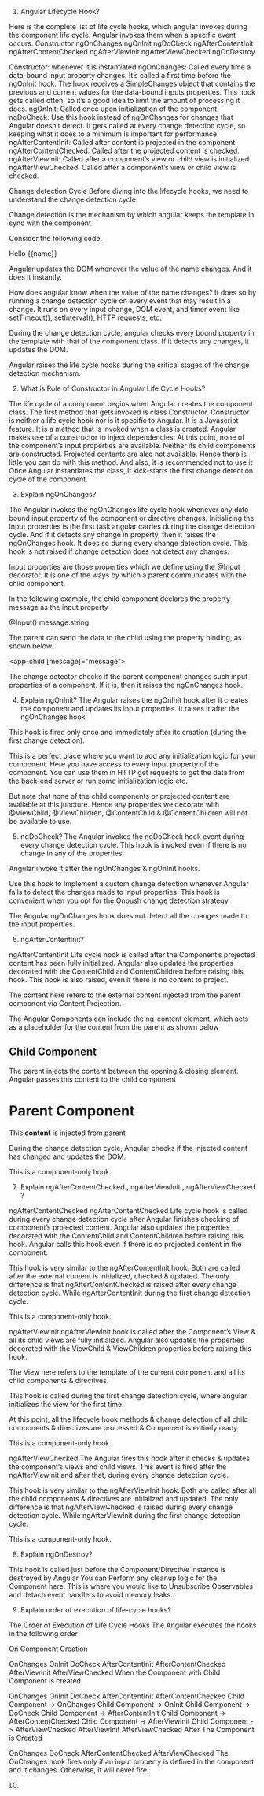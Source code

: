 1. Angular Lifecycle Hook?

Here is the complete list of life cycle hooks, which angular invokes during the component life cycle. Angular invokes them when a specific event occurs.
Constructor
ngOnChanges
ngOnInit
ngDoCheck
ngAfterContentInit
ngAfterContentChecked
ngAfterViewInit
ngAfterViewChecked
ngOnDestroy

Constructor: whenever it is instantiated
ngOnChanges: Called every time a data-bound input property changes. It’s called a first time before the ngOnInit hook. The hook receives a SimpleChanges object that contains the previous and current values for the data-bound inputs properties. This hook gets called often, so it’s a good idea to limit the amount of processing it does.
ngOnInit: Called once upon initialization of the component.
ngDoCheck: Use this hook instead of ngOnChanges for changes that Angular doesn’t detect. It gets called at every change detection cycle, so keeping what it does to a minimum is important for performance.
ngAfterContentInit: Called after content is projected in the component.
ngAfterContentChecked: Called after the projected content is checked.
ngAfterViewInit: Called after a component’s view or child view is initialized.
ngAfterViewChecked: Called after a component’s view or child view is checked.

Change detection Cycle
Before diving into the lifecycle hooks, we need to understand the change detection cycle.

Change detection is the mechanism by which angular keeps the template in sync with the component

Consider the following code.

<div>Hello {{name}}</div>
 
 
Angular updates the DOM whenever the value of the name changes. And it does it instantly.

How does angular know when the value of the name changes? It does so by running a change detection cycle on every event that may result in a change. It runs on every input change, DOM event, and timer event like setTimeout(), setInterval(), HTTP requests, etc. 

During the change detection cycle, angular checks every bound property in the template with that of the component class. If it detects any changes, it updates the DOM. 

Angular raises the life cycle hooks during the critical stages of the change detection mechanism.

2. What is Role of Constructor in Angular Life Cycle Hooks?

The life cycle of a component begins when Angular creates the component class. The first method that gets invoked is class Constructor.
Constructor is neither a life cycle hook nor is it specific to Angular.  It is a Javascript feature. It is a method that is invoked when a class is created. 
Angular makes use of a constructor to inject dependencies.
At this point, none of the component’s input properties are available. Neither its child components are constructed. Projected contents are also not available. 
Hence there is little you can do with this method. And also, it is recommended not to use it 
Once Angular instantiates the class, It kick-starts the first change detection cycle of the component.

3. Explain ngOnChanges?

The Angular invokes the ngOnChanges life cycle hook whenever any data-bound input property of the component or directive changes. Initializing the Input properties is the first task angular carries during the change detection cycle. And if it detects any change in property, then it raises the ngOnChanges hook. It does so during every change detection cycle. This hook is not raised if change detection does not detect any changes.

Input properties are those properties which we define using the @Input decorator. It is one of the ways by which a parent communicates with the child component.

In the following example, the child component declares the property message as the input property

@Input() message:string
 
The parent can send the data to the child using the property binding, as shown below.

<app-child [message]="message">
</app-child>
 
The change detector checks if the parent component changes such input properties of a component. If it is, then it raises the ngOnChanges hook.

4.  Explain ngOnInit?
The Angular raises the ngOnInit hook after it creates the component and updates its input properties. It raises it after the ngOnChanges hook.

This hook is fired only once and immediately after its creation (during the first change detection).

This is a perfect place where you want to add any initialization logic for your component.  Here you have access to every input property of the component. You can use them in HTTP get requests to get the data from the back-end server or run some initialization logic etc.

But note that none of the child components or projected content are available at this juncture. Hence any properties we decorate with @ViewChild, @ViewChildren, @ContentChild & @ContentChildren will not be available to use.

5. ngDoCheck?
The Angular invokes the ngDoCheck hook event during every change detection cycle. This hook is invoked even if there is no change in any of the properties.

Angular invoke it after the ngOnChanges & ngOnInit hooks.

Use this hook to Implement a custom change detection whenever Angular fails to detect the changes made to Input properties. This hook is convenient when you opt for the Onpush change detection strategy.

The Angular ngOnChanges hook does not detect all the changes made to the input properties.

6.  ngAfterContentInit?

ngAfterContentInit Life cycle hook is called after the Component’s projected content has been fully initialized. Angular also updates the properties decorated with the ContentChild and ContentChildren before raising this hook. This hook is also raised, even if there is no content to project.

The content here refers to the external content injected from the parent component via Content Projection. 

The Angular Components can include the ng-content element, which acts as a placeholder for the content from the parent as shown below

 
<h2>Child Component</h2>
<ng-content></ng-content>   <!-- placehodler for content from parent -->
 
 
The parent injects the content between the opening & closing element.  Angular passes this content to the child component

<h1>Parent Component</h1>
<app-child> This <b>content</b> is injected from parent</app-child>
 
 
During the change detection cycle, Angular checks if the injected content has changed and updates the DOM.

This is a component-only hook.

7. Explain ngAfterContentChecked , ngAfterViewInit , ngAfterViewChecked ?

ngAfterContentChecked
ngAfterContentChecked Life cycle hook is called during every change detection cycle after Angular finishes checking of component’s projected content. Angular also updates the properties decorated with the ContentChild and ContentChildren before raising this hook. Angular calls this hook even if there is no projected content in the component.

This hook is very similar to the ngAfterContentInit hook. Both are called after the external content is initialized, checked & updated. The only difference is that ngAfterContentChecked is raised after every change detection cycle. While ngAfterContentInit during the first change detection cycle.

This is a component-only hook.

ngAfterViewInit
ngAfterViewInit hook is called after the Component’s View & all its child views are fully initialized. Angular also updates the properties decorated with the ViewChild & ViewChildren properties before raising this hook. 

The View here refers to the template of the current component and all its child components & directives. 

This hook is called during the first change detection cycle, where angular initializes the view for the first time.

At this point, all the lifecycle hook methods & change detection of all child components & directives are processed & Component is entirely ready. 

This is a component-only hook.

ngAfterViewChecked
The Angular fires this hook after it checks & updates the component’s views and child views. This event is fired after the ngAfterViewInit and after that, during every change detection cycle.

This hook is very similar to the ngAfterViewInit hook. Both are called after all the child components & directives are initialized and updated. The only difference is that ngAfterViewChecked is raised during every change detection cycle. While ngAfterViewInit during the first change detection cycle.

This is a component-only hook.

8. Explain ngOnDestroy?

This hook is called just before the Component/Directive instance is destroyed by Angular
You can Perform any cleanup logic for the Component here. This is where you would like to Unsubscribe Observables and detach event handlers to avoid memory leaks.

9. Explain order of execution of life-cycle hooks?

The Order of Execution of Life Cycle Hooks
The Angular executes the hooks in the following order

On Component Creation

OnChanges
OnInit
DoCheck
AfterContentInit
AfterContentChecked
AfterViewInit
AfterViewChecked
When the Component with Child Component is created

OnChanges
OnInit
DoCheck
AfterContentInit
AfterContentChecked
Child Component -> OnChanges
Child Component -> OnInit
Child Component -> DoCheck
Child Component -> AfterContentInit
Child Component -> AfterContentChecked
Child Component -> AfterViewInit
Child Component -> AfterViewChecked
AfterViewInit
AfterViewChecked
After The Component is Created

OnChanges
DoCheck
AfterContentChecked
AfterViewChecked
The OnChanges hook fires only if an input property is defined in the component and it changes. Otherwise, it will never fire.

10. 